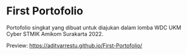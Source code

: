 # First Portofolio
 Portofolio singkat yang dibuat untuk diajukan dalam lomba WDC UKM Cyber STMIK Amikom Surakarta 2022.
 
 Preview: https://adityarrestu.github.io/First-Portofolio/
